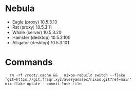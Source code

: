 # Nebula

- Eagle (proxy) 10.5.3.10
- Rat (proxy) 10.5.3.11
- Whale (server) 10.5.3.20
- Hamster (desktop) 10.5.3.100
- Alligator (desktop) 10.5.3.101

# Commands

```shell
_ rm -rf /root/.cache && _ nixos-rebuild switch --flake 'git+https://git.frsqr.xyz/averyanalex/nixos.git?ref=main'
nix flake update --commit-lock-file
```
